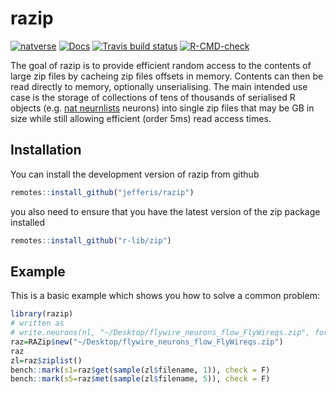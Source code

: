 
# razip

<!-- badges: start -->
[![natverse](https://img.shields.io/badge/natverse-Part%20of%20the%20natverse-a241b6)](https://natverse.github.io)
[![Docs](https://img.shields.io/badge/docs-100%25-brightgreen.svg)](https://jefferis.github.io/razip/reference/)
[![Travis build status](https://travis-ci.com/jefferis/razip.svg?branch=master)](https://travis-ci.com/jefferis/razip)
[![R-CMD-check](https://github.com/jefferis/razip/workflows/R-CMD-check/badge.svg)](https://github.com/jefferis/razip/actions)
<!-- badges: end -->

The goal of razip is to provide efficient random access to the contents of large
zip files by cacheing zip files offsets in memory. Contents can then be read
directly to memory, optionally unserialising. The main intended use case is the
storage of collections of tens of thousands of serialised R objects (e.g. [nat
neurnlists](https://natverse.org/nat/reference/neuronlist.html) neurons) into
single zip files that may be GB in size while still allowing efficient (order
5ms) read access times.

## Installation

You can install the development version of razip from github

``` r
remotes::install_github("jefferis/razip")
```
you also need to ensure that you have the latest version of the zip package installed

``` r
remotes::install_github("r-lib/zip")
```

## Example

This is a basic example which shows you how to solve a common problem:

``` r
library(razip)
# written as 
# write.neurons(nl, "~/Desktop/flywire_neurons_flow_FlyWireqs.zip", format='qs')
raz=RAZip$new("~/Desktop/flywire_neurons_flow_FlyWireqs.zip")
raz
zl=raz$ziplist()
bench::mark(s1=raz$get(sample(zl$filename, 1)), check = F)
bench::mark(s5=raz$met(sample(zl$filename, 5)), check = F)
```

